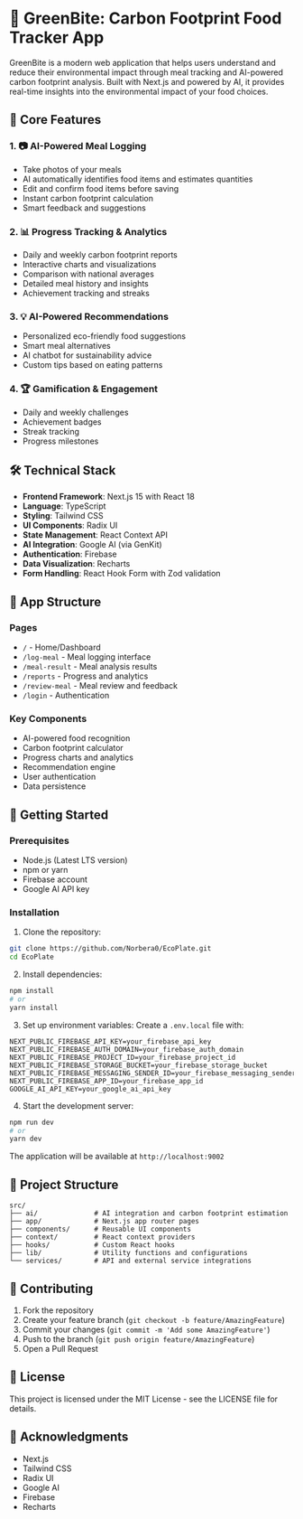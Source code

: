 # 🌱 **GreenBite: Carbon Footprint Food Tracker App**

GreenBite is a modern web application that helps users understand and reduce their environmental impact through meal tracking and AI-powered carbon footprint analysis. Built with Next.js and powered by AI, it provides real-time insights into the environmental impact of your food choices.

## 🚀 **Core Features**

### 1. 📷 **AI-Powered Meal Logging**
- Take photos of your meals
- AI automatically identifies food items and estimates quantities
- Edit and confirm food items before saving
- Instant carbon footprint calculation
- Smart feedback and suggestions

### 2. 📊 **Progress Tracking & Analytics**
- Daily and weekly carbon footprint reports
- Interactive charts and visualizations
- Comparison with national averages
- Detailed meal history and insights
- Achievement tracking and streaks

### 3. 💡 **AI-Powered Recommendations**
- Personalized eco-friendly food suggestions
- Smart meal alternatives
- AI chatbot for sustainability advice
- Custom tips based on eating patterns

### 4. 🏆 **Gamification & Engagement**
- Daily and weekly challenges
- Achievement badges
- Streak tracking
- Progress milestones

## 🛠️ **Technical Stack**

- **Frontend Framework**: Next.js 15 with React 18
- **Language**: TypeScript
- **Styling**: Tailwind CSS
- **UI Components**: Radix UI
- **State Management**: React Context API
- **AI Integration**: Google AI (via GenKit)
- **Authentication**: Firebase
- **Data Visualization**: Recharts
- **Form Handling**: React Hook Form with Zod validation

## 📱 **App Structure**

### Pages
- `/` - Home/Dashboard
- `/log-meal` - Meal logging interface
- `/meal-result` - Meal analysis results
- `/reports` - Progress and analytics
- `/review-meal` - Meal review and feedback
- `/login` - Authentication

### Key Components
- AI-powered food recognition
- Carbon footprint calculator
- Progress charts and analytics
- Recommendation engine
- User authentication
- Data persistence

## 🚀 **Getting Started**

### Prerequisites
- Node.js (Latest LTS version)
- npm or yarn
- Firebase account
- Google AI API key

### Installation

1. Clone the repository:
```bash
git clone https://github.com/Norbera0/EcoPlate.git
cd EcoPlate
```

2. Install dependencies:
```bash
npm install
# or
yarn install
```

3. Set up environment variables:
Create a `.env.local` file with:
```
NEXT_PUBLIC_FIREBASE_API_KEY=your_firebase_api_key
NEXT_PUBLIC_FIREBASE_AUTH_DOMAIN=your_firebase_auth_domain
NEXT_PUBLIC_FIREBASE_PROJECT_ID=your_firebase_project_id
NEXT_PUBLIC_FIREBASE_STORAGE_BUCKET=your_firebase_storage_bucket
NEXT_PUBLIC_FIREBASE_MESSAGING_SENDER_ID=your_firebase_messaging_sender_id
NEXT_PUBLIC_FIREBASE_APP_ID=your_firebase_app_id
GOOGLE_AI_API_KEY=your_google_ai_api_key
```

4. Start the development server:
```bash
npm run dev
# or
yarn dev
```

The application will be available at `http://localhost:9002`

## 📁 **Project Structure**

```
src/
├── ai/              # AI integration and carbon footprint estimation
├── app/             # Next.js app router pages
├── components/      # Reusable UI components
├── context/         # React context providers
├── hooks/           # Custom React hooks
├── lib/             # Utility functions and configurations
└── services/        # API and external service integrations
```

## 🤝 **Contributing**

1. Fork the repository
2. Create your feature branch (`git checkout -b feature/AmazingFeature`)
3. Commit your changes (`git commit -m 'Add some AmazingFeature'`)
4. Push to the branch (`git push origin feature/AmazingFeature`)
5. Open a Pull Request

## 📝 **License**

This project is licensed under the MIT License - see the LICENSE file for details.

## 🙏 **Acknowledgments**

- Next.js
- Tailwind CSS
- Radix UI
- Google AI
- Firebase
- Recharts
